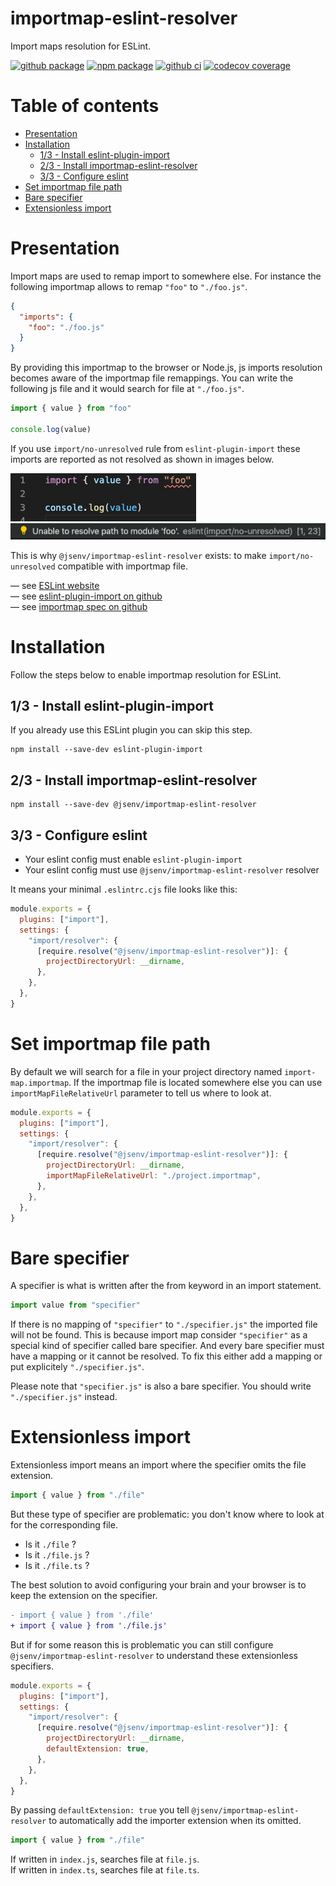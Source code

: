 # importmap-eslint-resolver

Import maps resolution for ESLint.

[![github package](https://img.shields.io/github/package-json/v/jsenv/jsenv-importmap-eslint-resolver.svg?logo=github&label=package)](https://github.com/jsenv/jsenv-importmap-eslint-resolver/packages)
[![npm package](https://img.shields.io/npm/v/@jsenv/importmap-eslint-resolver.svg?logo=npm&label=package)](https://www.npmjs.com/package/@jsenv/importmap-eslint-resolver)
[![github ci](https://github.com/jsenv/jsenv-importmap-eslint-resolver/workflows/ci/badge.svg)](https://github.com/jsenv/jsenv-importmap-eslint-resolver/actions?workflow=ci)
[![codecov coverage](https://codecov.io/gh/jsenv/jsenv-importmap-eslint-resolver/branch/master/graph/badge.svg)](https://codecov.io/gh/jsenv/jsenv-importmap-eslint-resolver)

# Table of contents

- [Presentation](#Presentation)
- [Installation](#installation)
  - [1/3 - Install eslint-plugin-import](#1/3---install-eslint-plugin-import)
  - [2/3 - Install importmap-eslint-resolver](#2/3---install-importmap-eslint-resolver)
  - [3/3 - Configure eslint](#3/3---configure-eslint)
- [Set importmap file path](#Set-importmap-file-path)
- [Bare specifier](#Bare-specifier)
- [Extensionless import](#extensionless-import)

# Presentation

Import maps are used to remap import to somewhere else. For instance the following importmap allows to remap `"foo"` to `"./foo.js"`.

```json
{
  "imports": {
    "foo": "./foo.js"
  }
}
```

By providing this importmap to the browser or Node.js, js imports resolution becomes aware of the importmap file remappings. You can write the following js file and it would search for file at `"./foo.js"`.

```js
import { value } from "foo"

console.log(value)
```

If you use `import/no-unresolved` rule from `eslint-plugin-import` these imports are reported as not resolved as shown in images below.

![screenshot import not resolved in vscode](./docs/vscode-import-not-resolved.png)</br >
![screenshot eslint error in vscode](./docs/eslint-error-in-vscode.png)

This is why `@jsenv/importmap-eslint-resolver` exists: to make `import/no-unresolved` compatible with importmap file.

— see [ESLint website](https://eslint.org)<br />
— see [eslint-plugin-import on github](https://github.com/benmosher/eslint-plugin-import)<br />
— see [importmap spec on github](https://github.com/WICG/import-maps)<br />

# Installation

Follow the steps below to enable importmap resolution for ESLint.

## 1/3 - Install eslint-plugin-import

If you already use this ESLint plugin you can skip this step.

```console
npm install --save-dev eslint-plugin-import
```

## 2/3 - Install importmap-eslint-resolver

```console
npm install --save-dev @jsenv/importmap-eslint-resolver
```

## 3/3 - Configure eslint

- Your eslint config must enable `eslint-plugin-import`
- Your eslint config must use `@jsenv/importmap-eslint-resolver` resolver

It means your minimal `.eslintrc.cjs` file looks like this:

```js
module.exports = {
  plugins: ["import"],
  settings: {
    "import/resolver": {
      [require.resolve("@jsenv/importmap-eslint-resolver")]: {
        projectDirectoryUrl: __dirname,
      },
    },
  },
}
```

# Set importmap file path

By default we will search for a file in your project directory named `import-map.importmap`. If the importmap file is located somewhere else you can use `importMapFileRelativeUrl` parameter to tell us where to look at.

```js
module.exports = {
  plugins: ["import"],
  settings: {
    "import/resolver": {
      [require.resolve("@jsenv/importmap-eslint-resolver")]: {
        projectDirectoryUrl: __dirname,
        importMapFileRelativeUrl: "./project.importmap",
      },
    },
  },
}
```

# Bare specifier

A specifier is what is written after the from keyword in an import statement.

```js
import value from "specifier"
```

If there is no mapping of `"specifier"` to `"./specifier.js"` the imported file will not be found.
This is because import map consider `"specifier"` as a special kind of specifier called bare specifier.
And every bare specifier must have a mapping or it cannot be resolved.
To fix this either add a mapping or put explicitely `"./specifier.js"`.

Please note that `"specifier.js"` is also a bare specifier. You should write `"./specifier.js"` instead.

# Extensionless import

Extensionless import means an import where the specifier omits the file extension.

```js
import { value } from "./file"
```

But these type of specifier are problematic: you don't know where to look at for the corresponding file.

- Is it `./file` ?
- Is it `./file.js` ?
- Is it `./file.ts` ?

The best solution to avoid configuring your brain and your browser is to keep the extension on the specifier.

```diff
- import { value } from './file'
+ import { value } from './file.js'
```

But if for some reason this is problematic you can still configure `@jsenv/importmap-eslint-resolver` to understand these extensionless specifiers.

```js
module.exports = {
  plugins: ["import"],
  settings: {
    "import/resolver": {
      [require.resolve("@jsenv/importmap-eslint-resolver")]: {
        projectDirectoryUrl: __dirname,
        defaultExtension: true,
      },
    },
  },
}
```

By passing `defaultExtension: true` you tell `@jsenv/importmap-eslint-resolver` to automatically add the importer extension when its omitted.

```js
import { value } from "./file"
```

If written in `index.js`, searches file at `file.js`.<br />
If written in `index.ts`, searches file at `file.ts`.
